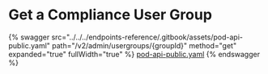 # Get a Compliance User Group

{% swagger src="../../../endpoints-reference/.gitbook/assets/pod-api-public.yaml" path="/v2/admin/usergroups/{groupId}" method="get" expanded="true" fullWidth="true" %}
[pod-api-public.yaml](../../../endpoints-reference/.gitbook/assets/pod-api-public.yaml)
{% endswagger %}
